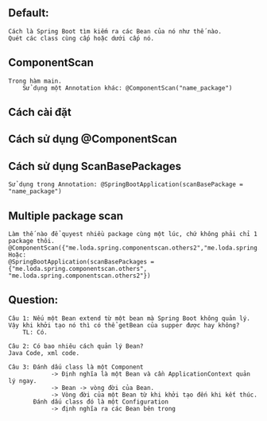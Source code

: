 ## Default:
    Cách là Spring Boot tìm kiếm ra các Bean của nó như thế nào.    
    Quét các class cùng cấp hoặc dưới cấp nó.

## ComponentScan
    Trong hàm main.
        Sử dụng một Annotation khác: @ComponentScan("name_package")

## Cách cài đặt
    
## Cách sử dụng @ComponentScan

## Cách sử dụng ScanBasePackages
    Sử dụng trong Annotation: @SpringBootApplication(scanBasePackage = "name_package")

## Multiple package scan
    Làm thế nào để quyest nhiều package cùng một lúc, chứ không phải chỉ 1 package thôi.
    @ComponentScan({"me.loda.spring.componentscan.others2","me.loda.spring.componentscan.others"})
    Hoặc:
    @SpringBootApplication(scanBasePackages = {"me.loda.spring.componentscan.others", "me.loda.spring.componentscan.others2"})


## Question:
    Câu 1: Nếu một Bean extend từ một bean mà Spring Boot không quản lý.
    Vậy khi khởi tạo nó thì có thể getBean của supper được hay không?   
        TL: Có.

    Câu 2: Có bao nhiêu cách quản lý Bean?
    Java Code, xml code.
    
    Câu 3: Đánh dấu class là một Component
                -> Định nghĩa là một Bean và cần ApplicationContext quản lý ngay.
                -> Bean -> vòng đời của Bean.
                -> Vòng đời của một Bean từ khi khởi tạo đến khi kết thúc.
           Đánh dấu class đó là một Configuration
                -> định nghĩa ra các Bean bên trong
            